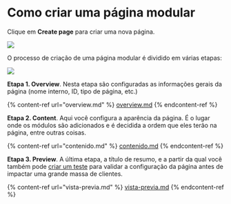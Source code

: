 # Como criar uma página modular

Clique em **Create page** para criar uma nova página.

![](../.gitbook/assets/CrearPaginaBoton.png)

O processo de criação de uma página modular é dividido em várias etapas:

![](../.gitbook/assets/steps.png)

**Etapa 1. Overview**. Nesta etapa são configuradas as informações gerais da página (nome interno, ID, tipo de página, etc.)

{% content-ref url="overview.md" %}
[overview.md](overview.md)
{% endcontent-ref %}

**Etapa 2. Content**. Aqui você configura a aparência da página. É o lugar onde os módulos são adicionados e é decidida a ordem que eles terão na página, entre outras coisas.

{% content-ref url="contenido.md" %}
[contenido.md](contenido.md)
{% endcontent-ref %}

**Etapa 3. Preview**. A última etapa, a título de resumo, e a partir da qual você também pode [criar um teste](../como-probar-el-contenido.md) para validar a configuração da página antes de impactar uma grande massa de clientes.

{% content-ref url="vista-previa.md" %}
[vista-previa.md](vista-previa.md)
{% endcontent-ref %}

